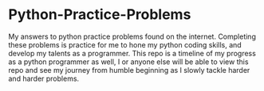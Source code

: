 # Python-Practice-Problems
My answers to python practice problems found on the internet. 
Completing these problems is practice for me to hone my python coding skills, and develop my talents as a programmer.
This repo is a timeline of my progress as a python programmer as well, I or anyone else will be able to view this repo and see my journey from humble
beginning as I slowly tackle harder and harder problems.
